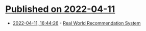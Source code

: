 # [Published on 2022-04-11](index.md)

* [2022-04-11, 16:44:26](https://news.ycombinator.com/item?id=30991392) - [Real World Recommendation System](https://blog.fennel.ai/p/real-world-recommendation-system)
